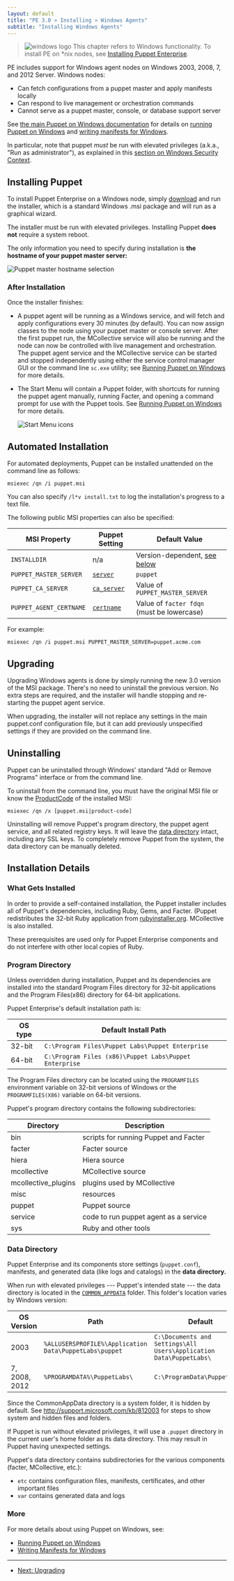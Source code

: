 ```yaml
---
layout: default
title: "PE 3.0 » Installing » Windows Agents"
subtitle: "Installing Windows Agents"
---
```



[pedownloads]: http://info.puppetlabs.com/download-pe.html

> ![windows logo](./images/windows-logo-small.jpg) This chapter refers to Windows functionality. To install PE on \*nix nodes, see [Installing Puppet Enterprise](./install_basic.html).

PE includes support for Windows agent nodes on Windows 2003, 2008, 7, and 2012 Server. Windows nodes:

* Can fetch configurations from a puppet master and apply manifests locally
* Can respond to live management or orchestration commands
* Cannot serve as a puppet master, console, or database support server

See [the main Puppet on Windows documentation](/windows/) for details on [running Puppet on Windows](/windows/running.html) and [writing manifests for Windows](/windows/writing.html).

In particular, note that puppet *must* be run with elevated privileges (a.k.a., "Run as administrator"), as explained in this [section on Windows Security Context](http://docs.puppetlabs.com/windows/running.html#security-context).

[running]: /windows/running.html

[startmenu]: ./images/windows/start_menu.png
[server]: ./images/windows/wizard_server.png

Installing Puppet
-----

To install Puppet Enterprise on a Windows node, simply [download][pedownloads] and run the installer, which is a standard Windows .msi package and will run as a graphical wizard.

The installer must be run with elevated privileges. Installing Puppet **does not** require a system reboot.

The only information you need to specify during installation is **the hostname of your puppet master server:**

![Puppet master hostname selection][server]

### After Installation

Once the installer finishes:

* A puppet agent will be running as a Windows service, and will fetch and apply configurations every 30 minutes (by default). You can now assign classes to the node using your puppet master or console server. After the first puppet run, the MCollective service will also be running and the node can now be controlled with live management and orchestration. The puppet agent service and the MCollective service can be started and stopped independently using either the service control manager GUI or the command line `sc.exe` utility; see [Running Puppet on Windows](/windows/running.html#configuring-the-agent-service) for more details.
* The Start Menu will contain a Puppet folder, with shortcuts for running the puppet agent manually, running Facter, and opening a command prompt for use with the Puppet tools. See [Running Puppet on Windows][running] for more details.

    ![Start Menu icons][startmenu]


Automated Installation
-----

For automated deployments, Puppet can be installed unattended on the command line as follows:

    msiexec /qn /i puppet.msi

You can also specify `/l*v install.txt` to log the installation's progress to a text file.

The following public MSI properties can also be specified:

MSI Property            | Puppet Setting   | Default Value
------------------------|------------------|--------------
`INSTALLDIR`            | n/a              | Version-dependent, [see below](#program-directory)
`PUPPET_MASTER_SERVER`  | [`server`][s]    | `puppet`
`PUPPET_CA_SERVER`      | [`ca_server`][c] | Value of `PUPPET_MASTER_SERVER`
`PUPPET_AGENT_CERTNAME` | [`certname`][r]  | Value of `facter fdqn` (must be lowercase)

For example:

    msiexec /qn /i puppet.msi PUPPET_MASTER_SERVER=puppet.acme.com

[s]: /references/3.2.latest/configuration.html#server
[c]: /references/3.2.latest/configuration.html#caserver
[r]: /references/3.2.latest/configuration.html#certname

Upgrading
-----
 

Upgrading Windows agents is done by simply running the new 3.0 version of the MSI package. There's no need to uninstall the previous version. No extra steps are required, and the installer will handle stopping and re-starting the puppet agent service.

When upgrading, the installer will not replace any settings in the main puppet.conf configuration file, but it can add previously unspecified settings if they are provided on the command line.


Uninstalling
-----

Puppet can be uninstalled through Windows' standard "Add or Remove Programs" interface or from the command line.

To uninstall from the command line, you must have the original MSI file or know the <a href="http://msdn.microsoft.com/en-us/library/windows/desktop/aa370854(v=vs.85).aspx">ProductCode</a> of the installed MSI:

    msiexec /qn /x [puppet.msi|product-code]

Uninstalling will remove Puppet's program directory, the puppet agent service, and all related registry keys. It will leave the [data directory](#data-directory) intact, including any SSL keys. To completely remove Puppet from the system, the data directory can be manually deleted.


Installation Details
-----

### What Gets Installed

In order to provide a self-contained installation, the Puppet installer includes all of Puppet's dependencies, including Ruby, Gems, and Facter.  (Puppet redistributes the 32-bit Ruby application from [rubyinstaller.org](http://rubyinstaller.org). MCollective is also installed.

These prerequisites are used only for Puppet Enterprise components and do not interfere with other local copies of Ruby.


### Program Directory

Unless overridden during installation, Puppet and its dependencies are installed into the standard Program Files directory for 32-bit applications and the Program Files(x86) directory for 64-bit applications.

Puppet Enterprise's default installation path is:


OS type  | Default Install Path
---------|--------------------
32-bit   | `C:\Program Files\Puppet Labs\Puppet Enterprise`
64-bit   | `C:\Program Files (x86)\Puppet Labs\Puppet Enterprise`


The Program Files directory can be located using the `PROGRAMFILES` environment variable on 32-bit versions of Windows or the `PROGRAMFILES(X86)` variable on 64-bit versions.

Puppet's program directory contains the following subdirectories:

Directory | Description
----------|------------
bin       | scripts for running Puppet and Facter
facter    | Facter source
hiera | Hiera source
mcollective | MCollective source
mcollective_plugins | plugins used by MCollective
misc      | resources
puppet    | Puppet source
service   | code to run puppet agent as a service
sys       | Ruby and other tools


### Data Directory

Puppet Enterprise and its components store settings (`puppet.conf`), manifests, and generated data (like logs and catalogs) in the **data directory.**

When run with elevated privileges --- Puppet's intended state --- the data directory is located in the [`COMMON_APPDATA`](http://msdn.microsoft.com/en-us/library/windows/desktop/bb762494\(v=vs.85\).aspx) folder. This folder's location varies by Windows version:

OS Version| Path                                            | Default
----------|-------------------------------------------------|---------
2003      | `%ALLUSERSPROFILE%\Application Data\PuppetLabs\puppet` | `C:\Documents and Settings\All Users\Application Data\PuppetLabs\`
7, 2008, 2012   | `%PROGRAMDATA%\PuppetLabs\`                      | `C:\ProgramData\PuppetLabs\`


Since the CommonAppData directory is a system folder, it is hidden by default. See <http://support.microsoft.com/kb/812003> for steps to show system and hidden files and folders.

If Puppet is run without elevated privileges, it will use a `.puppet` directory in the current user's home folder as its data directory. This may result in Puppet having unexpected settings.

Puppet's data directory contains subdirectories for the various components (facter, MCollective, etc.):

* `etc` contains configuration files, manifests, certificates, and other important files
* `var` contains generated data and logs

### More

For more details about using Puppet on Windows, see:

* [Running Puppet on Windows][running]
* [Writing Manifests for Windows](/windows/writing.html)

* * *

- [Next: Upgrading](./install_upgrading.html)
